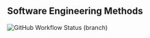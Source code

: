 Software Engineering Methods
---
![GitHub Workflow Status (branch)](https://img.shields.io/github/workflow/status/lawclaw/sem/A%20workflow%20for%20my%20Hello%20World%20App/develop) 